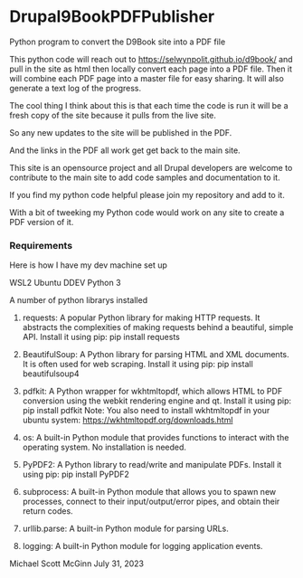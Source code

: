 # Drupal9BookPDFPublisher
Python program to convert the D9Book site into a PDF file

This python code will reach out to https://selwynpolit.github.io/d9book/
and pull in the site as html then locally convert each page into a PDF file.
Then it will combine each PDF page into a master file for easy sharing.
It will also generate a text log of the progress.

The cool thing I think about this is that each time the code is run it
will be a fresh copy of the site because it pulls from the live site.

So any new updates to the site will be published in the PDF.

And the links in the PDF all work get get back to the main site.

This site is an opensource project and all Drupal developers are welcome
to contribute to the main site to add code samples and documentation to it.

If you find my python code helpful please join my repository and add to it.

With a bit of tweeking my Python code would work on any site to create a 
PDF version of it.

### Requirements
Here is how I have my dev machine set up

WSL2
Ubuntu
DDEV
Python 3

A number of python librarys installed

1. requests: A popular Python library for making HTTP requests. It abstracts the complexities of making requests behind a beautiful, simple API.
   Install it using pip: pip install requests

2. BeautifulSoup: A Python library for parsing HTML and XML documents. It is often used for web scraping.
   Install it using pip: pip install beautifulsoup4

3. pdfkit: A Python wrapper for wkhtmltopdf, which allows HTML to PDF conversion using the webkit rendering engine and qt.
   Install it using pip: pip install pdfkit
   Note: You also need to install wkhtmltopdf in your ubuntu system: https://wkhtmltopdf.org/downloads.html

4. os: A built-in Python module that provides functions to interact with the operating system. No installation is needed.

5. PyPDF2: A Python library to read/write and manipulate PDFs.
   Install it using pip: pip install PyPDF2

6. subprocess: A built-in Python module that allows you to spawn new processes, connect to their input/output/error pipes, and obtain their return codes.

7. urllib.parse: A built-in Python module for parsing URLs.

8. logging: A built-in Python module for logging application events.

Michael Scott McGinn
July 31, 2023

